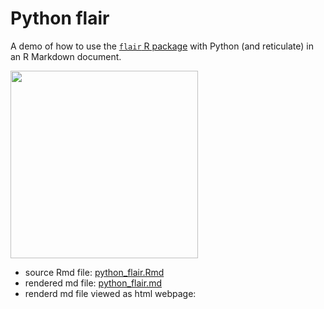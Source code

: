 # Python flair

A demo of how to use the [`flair` R package](https://kbodwin.github.io/flair/index.html) with Python (and reticulate) in an R Markdown document. 

<img src="https://github.com/kbodwin/flair/blob/master/man/figures/flair_hex.png?raw=true" width=300> 

- source Rmd file: [python_flair.Rmd](python_flair.Rmd)
- rendered md file: [python_flair.md](python_flair.md)
- renderd md file viewed as html webpage: 
